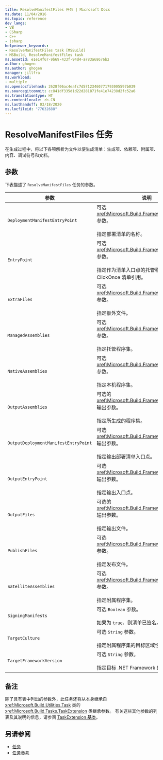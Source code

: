 ```yaml
---
title: ResolveManifestFiles 任务 | Microsoft Docs
ms.date: 11/04/2016
ms.topic: reference
dev_langs:
- VB
- CSharp
- C++
- jsharp
helpviewer_keywords:
- ResolveManifestFiles task [MSBuild]
- MSBuild, ResolveManifestFiles task
ms.assetid: e1e14f67-9b69-433f-94d4-a783a68676b2
author: ghogen
ms.author: ghogen
manager: jillfra
ms.workload:
- multiple
ms.openlocfilehash: 2628f06ac4eafc7d57123460771793005597b039
ms.sourcegitcommit: cc841df335d1d22d281871fe41e74238d2fc52a6
ms.translationtype: HT
ms.contentlocale: zh-CN
ms.lasthandoff: 03/18/2020
ms.locfileid: "77632688"
---
```

# <a name="resolvemanifestfiles-task"></a>ResolveManifestFiles 任务

在生成过程中，将以下各项解析为文件以便生成清单：生成项、依赖项、附属项、内容、调试符号和文档。

## <a name="parameters"></a>参数

 下表描述了 `ResolveManifestFiles` 任务的参数。

|参数|说明|
|---------------|-----------------|
|`DeploymentManifestEntryPoint`|可选 <xref:Microsoft.Build.Framework.ITaskItem> 参数。<br /><br /> 指定部署清单的名称。|
|`EntryPoint`|可选 <xref:Microsoft.Build.Framework.ITaskItem> 参数。<br /><br /> 指定作为清单入口点的托管程序集或 ClickOnce 清单引用。|
|`ExtraFiles`|可选 <xref:Microsoft.Build.Framework.ITaskItem>`[]` 参数。<br /><br /> 指定额外文件。|
|`ManagedAssemblies`|可选 <xref:Microsoft.Build.Framework.ITaskItem>`[]` 参数。<br /><br /> 指定托管程序集。|
|`NativeAssemblies`|可选 <xref:Microsoft.Build.Framework.ITaskItem>`[]` 参数。<br /><br /> 指定本机程序集。|
|`OutputAssemblies`|可选的 <xref:Microsoft.Build.Framework.ITaskItem>`[]` 输出参数。<br /><br /> 指定所生成的程序集。|
|`OutputDeploymentManifestEntryPoint`|可选 <xref:Microsoft.Build.Framework.ITaskItem> 输出参数。<br /><br /> 指定输出部署清单入口点。|
|`OutputEntryPoint`|可选 <xref:Microsoft.Build.Framework.ITaskItem> 输出参数。<br /><br /> 指定输出入口点。|
|`OutputFiles`|可选的 <xref:Microsoft.Build.Framework.ITaskItem>`[]` 输出参数。<br /><br /> 指定输出文件。|
|`PublishFiles`|可选 <xref:Microsoft.Build.Framework.ITaskItem>`[]` 参数。<br /><br /> 指定发布文件。|
|`SatelliteAssemblies`|可选 <xref:Microsoft.Build.Framework.ITaskItem>`[]` 参数。<br /><br /> 指定附属程序集。|
|`SigningManifests`|可选 `Boolean` 参数。<br /><br /> 如果为 `true`，则清单已签名。|
|`TargetCulture`|可选 `String` 参数。<br /><br /> 指定附属程序集的目标区域性。|
|`TargetFrameworkVersion`|可选 `String` 参数。<br /><br /> 指定目标 .NET Framework 的版本。|

## <a name="remarks"></a>备注

 除了具有表中列出的参数外，此任务还将从本身继承自 <xref:Microsoft.Build.Utilities.Task> 类的 <xref:Microsoft.Build.Tasks.TaskExtension> 类继承参数。 有关这些其他参数的列表及其说明的信息，请参阅 [TaskExtension 基类](../msbuild/taskextension-base-class.md)。

## <a name="see-also"></a>另请参阅

- [任务](../msbuild/msbuild-tasks.md)
- [任务参考](../msbuild/msbuild-task-reference.md)
